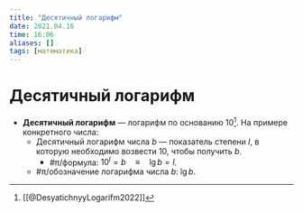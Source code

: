 ```yaml
---
title: "Десятичный логарифм"
date: 2021.04.16
time: 16:06
aliases: []
tags: [математика]
---
```


# Десятичный логарифм

- **Десятичный логарифм** — логарифм по основанию 10[^1]. На примере конкретного числа:
	- Десятичный логарифм числа $b$ — показатель степени $l$, в которую необходимо возвести $10$, чтобы получить $b$.
		- #π/формула: $10^l = b \quad \equiv \quad \lg b=l$.
	- #π/обозначение логарифма числа $b$: $\lg b$.

[^1]: [[@DesyatichnyyLogarifm2022]]